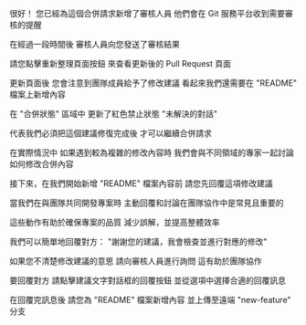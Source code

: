很好！
您已經為這個合併請求新增了審核人員
他們會在 Git 服務平台收到需要審核的提醒

在經過一段時間後
審核人員向您發送了審核結果

請您點擊重新整理頁面按鈕
來查看更新後的 Pull Request 頁面

更新頁面後
您會注意到團隊成員給予了修改建議
看起來我們還需要在 "README" 檔案上新增內容

在 "合併狀態" 區域中
更新了紅色禁止狀態 "未解決的對話"

代表我們必須把這個建議修復完成後
才可以繼續合併請求

在實際情況中
如果遇到較為複雜的修改內容時
我們會與不同領域的專家一起討論如何修改合併內容

接下來，在我們開始新增 "README" 檔案內容前
請您先回覆這項修改建議

當我們在與團隊共同開發專案時
主動回覆和討論在團隊協作中是常見且重要的

這些動作有助於確保專案的品質
減少誤解，並提高整體效率

我們可以簡單地回覆對方：
"謝謝您的建議，我會檢查並進行對應的修改"

如果您不清楚修改建議的意思
請向審核人員進行詢問
這有助於團隊協作

要回覆對方
請點擊建議文字對話框的回覆按鈕
並從選項中選擇合適的回覆訊息

在回覆完訊息後
請您為 "README" 檔案新增內容
並上傳至遠端 "new-feature" 分支